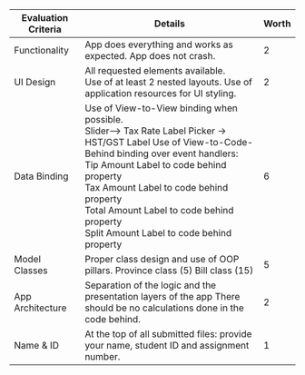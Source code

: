 | Evaluation Criteria | Details                                                      | Worth |
| ------------------- | ------------------------------------------------------------ | ----- |
| Functionality       | App does everything and works as expected. App does not crash. | 2     |
| UI Design           | All requested elements available. <br> Use of at least 2 nested layouts. Use of application resources for UI styling. | 2     |
| Data Binding        | Use of View-to-View binding when possible. <br>Slider--> Tax Rate Label Picker -> HST/GST Label Use of View-to-Code-Behind binding over event handlers: <br>Tip Amount Label to code behind property <br>Tax Amount Label to code behind property <br>Total Amount Label to code behind property<br> Split Amount Label to code behind property | 6     |
| Model Classes       | Proper class design and use of OOP pillars. Province class (5)  Bill class (15) | 5     |
| App Architecture    | Separation of the logic and the presentation layers of the app There should be no calculations done in the code behind. | 2     |
| Name & ID           | At the top of all submitted files: provide your name, student ID and assignment number. | 1     |